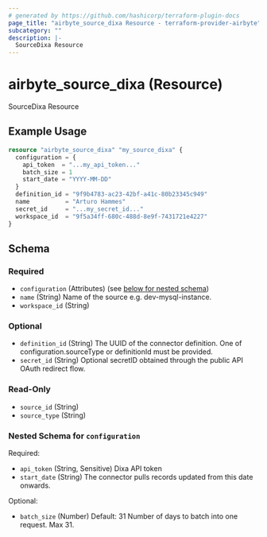 ```yaml
---
# generated by https://github.com/hashicorp/terraform-plugin-docs
page_title: "airbyte_source_dixa Resource - terraform-provider-airbyte"
subcategory: ""
description: |-
  SourceDixa Resource
---
```


# airbyte_source_dixa (Resource)

SourceDixa Resource

## Example Usage

```terraform
resource "airbyte_source_dixa" "my_source_dixa" {
  configuration = {
    api_token  = "...my_api_token..."
    batch_size = 1
    start_date = "YYYY-MM-DD"
  }
  definition_id = "9f9b4783-ac23-42bf-a41c-80b23345c949"
  name          = "Arturo Hammes"
  secret_id     = "...my_secret_id..."
  workspace_id  = "9f5a34ff-680c-488d-8e9f-7431721e4227"
}
```

<!-- schema generated by tfplugindocs -->
## Schema

### Required

- `configuration` (Attributes) (see [below for nested schema](#nestedatt--configuration))
- `name` (String) Name of the source e.g. dev-mysql-instance.
- `workspace_id` (String)

### Optional

- `definition_id` (String) The UUID of the connector definition. One of configuration.sourceType or definitionId must be provided.
- `secret_id` (String) Optional secretID obtained through the public API OAuth redirect flow.

### Read-Only

- `source_id` (String)
- `source_type` (String)

<a id="nestedatt--configuration"></a>
### Nested Schema for `configuration`

Required:

- `api_token` (String, Sensitive) Dixa API token
- `start_date` (String) The connector pulls records updated from this date onwards.

Optional:

- `batch_size` (Number) Default: 31
Number of days to batch into one request. Max 31.


